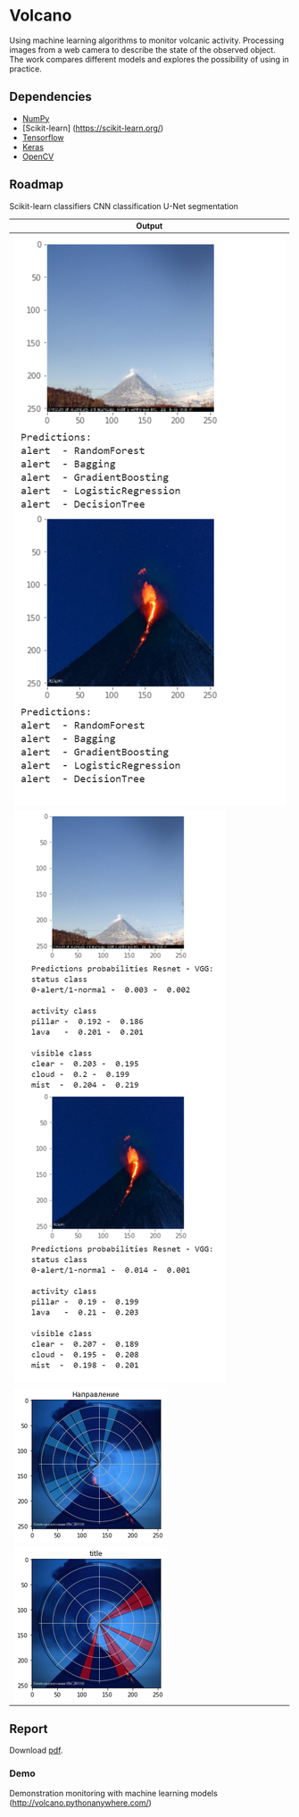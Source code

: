 # Volcano

Using machine learning algorithms to monitor volcanic activity. 
Processing images from a web camera to describe the state of the observed object. The work compares different models and explores the possibility of using in practice.

## Dependencies
- [NumPy](http://docs.scipy.org/doc/numpy-1.10.1/user/install.html)
- [Scikit-learn] (https://scikit-learn.org/)
- [Tensorflow](https://www.tensorflow.org/versions/r0.8/get_started/os_setup.html)
- [Keras](https://keras.io/#installation)
- [OpenCV](https://opencv-python-tutroals.readthedocs.io/en/latest/)


## Roadmap

Scikit-learn classifiers 
CNN classification
U-Net segmentation



| Output |
|---|
|![image](https://github.com/lyalina/volcano/blob/main/data/fig3.png)|
|![image](https://github.com/lyalina/volcano/blob/main/data/fig6.png)|
|![image](https://github.com/lyalina/volcano/blob/main/data/pillar.png)|
|![image](https://github.com/lyalina/volcano/blob/main/data/lava.png)|

## Report
Download [pdf](https://github.com/lyalina/volcano/blob/main/%D0%9F%D1%80%D0%B5%D0%B7%D0%B5%D0%BD%D1%82%D0%B0%D1%86%D0%B8%D1%8F%20%D0%9A%D0%BB%D0%B0%D1%81%D1%81%D0%B8%D1%84%D0%B8%D0%BA%D0%B0%D1%86%D0%B8%D1%8F%20%D0%B2%D1%83%D0%BB%D0%BA%D0%B0%D0%BD%D0%B8%D1%87%D0%B5%D1%81%D0%BA%D0%BE%D0%B9%20%D0%B0%D0%BA%D1%82%D0%B8%D0%B2%D0%BD%D0%BE%D1%81%D1%82%D0%B8%20%D1%81%20%D0%BF%D0%BE%D0%BC%D0%BE%D1%89%D1%8C%D1%8E%20%D0%BA%D0%BE%D0%BC%D0%BF%D1%8C%D1%8E%D1%82%D0%B5%D1%80%D0%BD%D0%BE%D0%B3%D0%BE%20%D0%B7%D1%80%D0%B5%D0%BD%D0%B8%D1%8F_s.pdf).


### Demo

Demonstration monitoring with machine learning models (http://volcano.pythonanywhere.com/)

